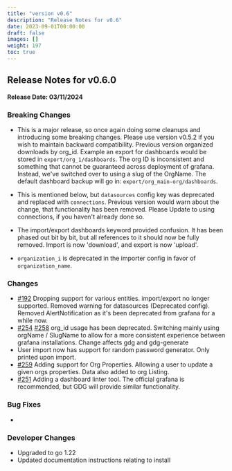 ```yaml
---
title: "version v0.6"
description: "Release Notes for v0.6"
date: 2023-09-01T00:00:00
draft: false
images: []
weight: 197
toc: true
---
```


##  Release Notes for v0.6.0
**Release Date: 03/11/2024**

### Breaking Changes

 - This is a major release, so once again doing some cleanups and introducing some breaking changes.  Please use version v0.5.2 if you wish to maintain backward compatibility.  Previous version organized downloads by org_id.  Example an export for dashboards would be stored in `export/org_1/dashboards`.  The org ID is inconsistent and something that cannot be guaranteed across deployment of grafana.  Instead, we've switched over to using a slug of the OrgName.  The default dashboard backup will go in: `export/org_main-org/dashboards`.

 - This is mentioned below, but `datasources` config key was deprecated and replaced with `connections`.  Previous version would warn about the change, that functionality has been removed.  Please Update to using connections, if you haven't already done so.

 - The import/export dashboards keyword provided confusion.  It has been phased out bit by bit, but all references to it should now be fully removed.  Import is now 'download', and export is now 'upload'.
 - `organization_i` is deprecated in the importer config in favor of `organization_name`.



### Changes
- [#192](https://github.com/esnet/gdg/issues/192) Dropping support for various entities.  import/export no longer supported.  Removed warning for datasources (Deprecated config).  Removed AlertNotification as it's been deprecated from grafana for a while now.
- [#254](https://github.com/esnet/gdg/issues/254) [#258](https://github.com/esnet/gdg/issues/258) org_id usage has been deprecated.  Switching mainly using orgName / SlugName to allow for a more consistent experience between grafana installations.  Change affects gdg and gdg-generate
- User import now has support for random password generator.  Only printed upon import.
-  [#259](https://github.com/esnet/gdg/issues/259) Adding support for Org Properties.  Allowing a user to update a given orgs properties.  Data also added to org Listing.
-  [#251](https://github.com/esnet/gdg/issues/251) Adding a dashboard linter tool. The official grafana is recommended, but GDG will provide similar functionality.


### Bug Fixes
-

### Developer Changes
  - Upgraded to go 1.22
  - Updated documentation instructions relating to install
